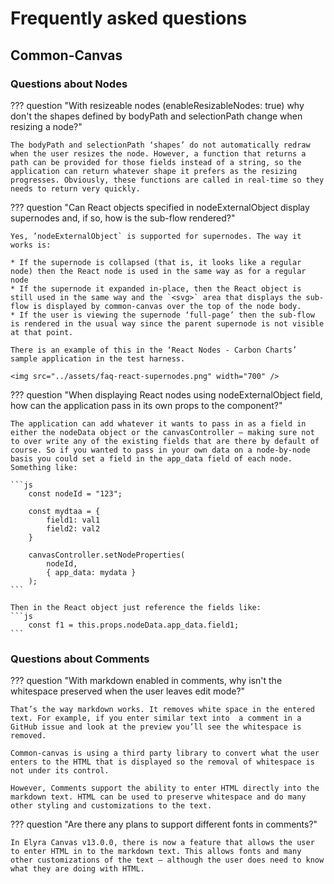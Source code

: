 # Frequently asked questions


## Common-Canvas

### Questions about Nodes

??? question "With resizeable nodes (enableResizableNodes: true) why don't the shapes defined by bodyPath and selectionPath change when resizing a node?"

    The bodyPath and selectionPath ‘shapes’ do not automatically redraw when the user resizes the node. However, a function that returns a path can be provided for those fields instead of a string, so the application can return whatever shape it prefers as the resizing progresses. Obviously, these functions are called in real-time so they needs to return very quickly.

??? question "Can React objects specified in nodeExternalObject display supernodes and, if so, how is the sub-flow rendered?"

    Yes, ’nodeExternalObject` is supported for supernodes. The way it works is:

	* If the supernode is collapsed (that is, it looks like a regular node) then the React node is used in the same way as for a regular node
	* If the supernode it expanded in-place, then the React object is still used in the same way and the `<svg>` area that displays the sub-flow is displayed by common-canvas over the top of the node body.
	* If the user is viewing the supernode ‘full-page’ then the sub-flow is rendered in the usual way since the parent supernode is not visible at that point.

	There is an example of this in the ‘React Nodes - Carbon Charts’ sample application in the test harness.

	<img src="../assets/faq-react-supernodes.png" width="700" />


??? question "When displaying React nodes using nodeExternalObject field, how can the application pass in its own props to the component?"

	The application can add whatever it wants to pass in as a field in either the nodeData object or the canvasController — making sure not to over write any of the existing fields that are there by default of course. So if you wanted to pass in your own data on a node-by-node basis you could set a field in the app_data field of each node. Something like:

	```js
		const nodeId = "123";

		const mydtaa = {
			field1: val1
			field2: val2
		}

		canvasController.setNodeProperties(
			nodeId,
			{ app_data: mydata }
		);
	```

	Then in the React object just reference the fields like:
	```js
		const f1 = this.props.nodeData.app_data.field1;
	```



### Questions about Comments


??? question "With markdown enabled in comments, why isn't the whitespace preserved when the user leaves edit mode?"

    That’s the way markdown works. It removes white space in the entered text. For example, if you enter similar text into  a comment in a GitHub issue and look at the preview you’ll see the whitespace is removed.

	Common-canvas is using a third party library to convert what the user enters to the HTML that is displayed so the removal of whitespace is not under its control.

    However, Comments support the ability to enter HTML directly into the markdown text. HTML can be used to preserve whitespace and do many other styling and customizations to the text.

??? question "Are there any plans to support different fonts in comments?"

	In Elyra Canvas v13.0.0, there is now a feature that allows the user to enter HTML in to the markdown text. This allows fonts and many other customizations of the text — although the user does need to know what they are doing with HTML.

